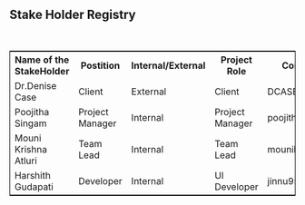 <!DOCTYPE html>
<html lang="en">
<head>
  <meta charset="utf-8">
  <link rel="stylesheet" href="https://stackpath.bootstrapcdn.com/bootstrap/4.3.1/css/bootstrap.min.css">
  <link rel="stylesheet" href="https://stackpath.bootstrapcdn.com/bootstrap/4.3.1/js/bootstrap.min.js">
  <link rel="stylesheet" href="https://stackpath.bootstrapcdn.com/bootstrap/4.3.1/js/bootstrap.bundle.min.js">
</head>
<body>
<div class="container">
<h2>Stake Holder Registry</h2>
<div class="container">
<br>
<table style="width:100%;border: 1px solid black;">
  <tr>
    <th>Name of the StakeHolder</th>
    <th>Postition</th> 
    <th>Internal/External</th>
	<th>Project Role</th>
	<th>Contact Information</th>
  </tr>
  <tr>
  <td>Dr.Denise Case</td>
    <td>Client</td> 
	 <td>External</td> 
	 <td>Client</td>
	  <td>DCASE@nwmissouri.edu</td> 
  </tr>
  <tr>
    <td>Poojitha Singam</td>
    <td>Project Manager</td> 
    <td>Internal</td>	 
	 <td>Project Manager</td> 
	  <td>poojithasingam@gmail.com</td> 
  </tr>
  <tr>
    <td>Mouni Krishna Atluri</td>
    <td>Team Lead</td> 
	 <td>Internal</td> 
	 <td>Team Lead</td>
	  <td>mounikrishnaa@gmail.com</td> 
  </tr>
  <tr>
    <td>Harshith Gudapati</td>
    <td>Developer</td> 
	 <td>Internal</td> 
	 <td>UI Developer</td>
	  <td>jinnu95@gmail.com</td> 
  </tr>
</table>
</body>
</html>